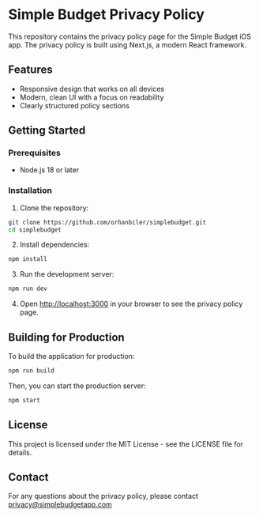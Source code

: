 # Simple Budget Privacy Policy

This repository contains the privacy policy page for the Simple Budget iOS app. The privacy policy is built using Next.js, a modern React framework.

## Features

- Responsive design that works on all devices
- Modern, clean UI with a focus on readability
- Clearly structured policy sections

## Getting Started

### Prerequisites

- Node.js 18 or later

### Installation

1. Clone the repository:
```bash
git clone https://github.com/orhanbiler/simplebudget.git
cd simplebudget
```

2. Install dependencies:
```bash
npm install
```

3. Run the development server:
```bash
npm run dev
```

4. Open [http://localhost:3000](http://localhost:3000) in your browser to see the privacy policy page.

## Building for Production

To build the application for production:

```bash
npm run build
```

Then, you can start the production server:

```bash
npm start
```

## License

This project is licensed under the MIT License - see the LICENSE file for details.

## Contact

For any questions about the privacy policy, please contact privacy@simplebudgetapp.com
